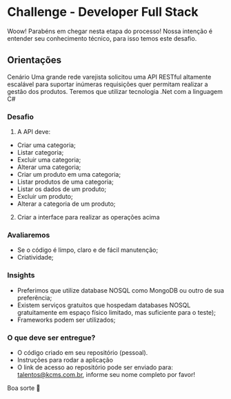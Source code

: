 # Challenge - Developer Full Stack

Woow! Parabéns em chegar nesta etapa do processo!
Nossa intenção é entender seu conhecimento técnico, para isso temos este desafio.


## Orientações
Cenário
Uma grande rede varejista solicitou uma API RESTful altamente escalável para suportar inúmeras requisições quer permitam realizar a gestão dos produtos.
Teremos que utilizar tecnologia .Net com a linguagem C#

### Desafio

1. A API deve:
* Criar uma categoria;
* Listar categoria;
* Excluir uma categoria;
* Alterar uma categoria;
* Criar um produto em uma categoria;
* Listar produtos de uma categoria;
* Listar os dados de um produto;
* Excluir um produto;
* Alterar a categoria de um produto;

2. Criar a interface para realizar as operações acima

### Avaliaremos

* Se o código é limpo, claro e de fácil manutenção;
* Criatividade;

### Insights

* Preferimos que utilize database NOSQL como MongoDB ou outro de sua preferência;
* Existem serviços gratuitos que hospedam databases NOSQL gratuitamente em espaço físico limitado, mas suficiente para o teste);
* Frameworks podem ser utilizados;

### O que deve ser entregue?
* O código criado em seu repositório (pessoal). 
* Instruções para rodar a aplicação
* O link de acesso ao repositório pode ser enviado para: talentos@kcms.com.br, informe seu nome completo por favor!

Boa sorte 🙂
